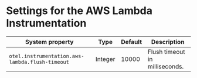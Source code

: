 # Settings for the AWS Lambda Instrumentation

| System property                                 | Type    | Default | Description                    |
|-------------------------------------------------|---------|---------|--------------------------------|
| `otel.instrumentation.aws-lambda.flush-timeout` | Integer | 10000   | Flush timeout in milliseconds. |
